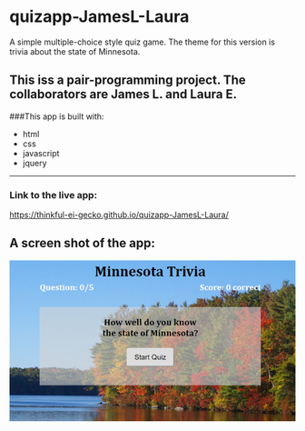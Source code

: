 # quizapp-JamesL-Laura
A simple multiple-choice style quiz game. The theme for this version is trivia about the state of Minnesota.

## This iss a pair-programming project.  The collaborators are James L. and Laura E.

###This app is built with: 
- html 
- css
- javascript 
- jquery

----------------------------------------------------------

### Link to the live app: 
https://thinkful-ei-gecko.github.io/quizapp-JamesL-Laura/

## A screen shot of the app:
![quiz appp screenshot](MNquizApp.PNG)


